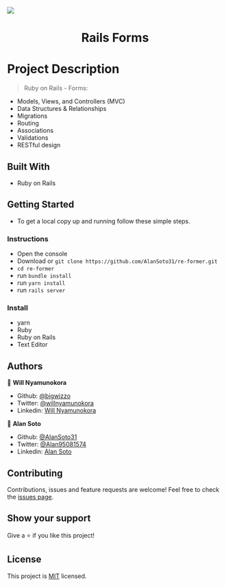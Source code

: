 ![](https://img.shields.io/badge/Microverse-blueviolet)

<h1 align="center">Rails Forms</h1>

# Project Description

> Ruby on Rails - Forms:

- Models, Views, and Controllers (MVC)
- Data Structures & Relationships
- Migrations
- Routing
- Associations
- Validations
- RESTful design

## Built With
- Ruby on Rails

## Getting Started
- To get a local copy up and running follow these simple steps.

### Instructions
- Open the console
- Download or `git clone https://github.com/AlanSoto31/re-former.git`
- `cd re-former`
- run `bundle install`
- run `yarn install`
- run `rails server`

### Install
- yarn
- Ruby
- Ruby on Rails
- Text Editor

## Authors

👤 **Will Nyamunokora**
- Github: [@bigwizzo](https://github.com/bigwizzo)
- Twitter: [@willnyamunokora](https://twitter.com/willnyamunokora)
- Linkedin: [Will Nyamunokora](https://linkedin.com/in/willnyamunokora)

👤 **Alan Soto**
 - Github: [@AlanSoto31](https://github.com/AlanSoto31)
 - Twitter: [@Alan95081574](https://twitter.com/Alan95081574)
 - Linkedin: [Alan Soto](https://www.linkedin.com/in/alan-soto-valle-b9a0511aa/)

## Contributing
Contributions, issues and feature requests are welcome!
Feel free to check the [issues page](https://github.com/AlanSoto31/re-former/issues).

## Show your support
Give a ⭐️ if you like this project!

## License
This project is [MIT](https://opensource.org/licenses/MIT) licensed.